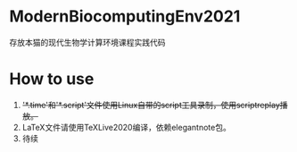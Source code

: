 # ModernBiocomputingEnv2021
存放本猫的现代生物学计算环境课程实践代码

# How to use
1. ~~'\*.time'和'\*.script'文件使用Linux自带的script工具录制，使用scriptreplay播放。~~
2. LaTeX文件请使用TeXLive2020编译，依赖elegantnote包。
3. 待续
